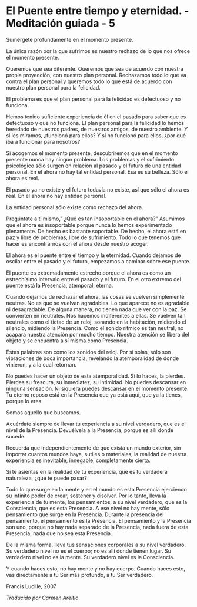 # El Puente entre tiempo y eternidad. - Meditación guiada - 5

Sumérgete profundamente en el momento presente.

La única razón por la que sufrimos es nuestro rechazo de lo que nos ofrece el momento presente.

Queremos que sea diferente. Queremos que sea de acuerdo con nuestra propia proyección, con nuestro plan personal. Rechazamos todo lo que va contra el plan personal y queremos todo lo que está de acuerdo con nuestro plan personal para la felicidad.

El problema es que el plan personal para la felicidad es defectuoso y no funciona.

Hemos tenido suficiente experiencia de él en el pasado para saber que es defectuoso y que no funciona. El plan personal para la felicidad lo hemos heredado de nuestros padres, de nuestros amigos, de nuestro ambiente. Y si les miramos, ¿funcionó para ellos? Y si no funcionó para ellos, ¿por qué iba a funcionar para nosotros?

Si acogemos el momento presente, descubriremos que en el momento presente nunca hay ningún problema. Los problemas y el sufrimiento psicológico sólo surgen en relación al pasado y el futuro de una entidad personal. En el ahora no hay tal entidad personal. Esa es su belleza. Sólo el ahora es real.

El pasado ya no existe y el futuro todavía no existe, así que sólo el ahora es real. En el ahora no hay entidad personal.

La entidad personal sólo existe como rechazo del ahora.

Pregúntate a ti mismo,” ¿Qué es tan insoportable en el ahora?” Asumimos que el ahora es insoportable porque nunca lo hemos experimentado plenamente. De hecho es bastante soportable. De hecho, el ahora está en paz y libre de problemas, libre de sufrimiento. Todo lo que tenemos que hacer es encontrarnos con el ahora desde nuestro acoger.

El ahora es el puente entre el tiempo y la eternidad. Cuando dejamos de oscilar entre el pasado y el futuro, empezamos a caminar sobre ese puente.

El puente es extremadamente estrecho porque el ahora es como un estrechísimo intervalo entre el pasado y el futuro. En el otro extremo del puente está la Presencia, atemporal, eterna.

Cuando dejamos de rechazar el ahora, las cosas se vuelven simplemente neutras. No es que se vuelvan agradables. Lo que aparece no es agradable ni desagradable. De alguna manera, no tienen nada que ver con la paz. Se convierten en neutrales. Nos hacemos indiferentes a ellas. Se vuelven tan neutrales como el tictac de un reloj, sonando en la habitación, midiendo el silencio, midiendo la Presencia. Como el sonido rítmico es tan neutral, no acapara nuestra atención por mucho tiempo. Nuestra atención se libera del objeto y se encuentra a sí misma como Presencia.

Estas palabras son como los sonidos del reloj. Por sí solas, sólo son vibraciones de poca importancia, revelando la atemporalidad de donde vinieron, y a la cual retornan.

No puedes hacer un objeto de esta atemporalidad. Si lo haces, la pierdes. Pierdes su frescura, su inmediatez, su intimidad. No puedes descansar en ninguna sensación. Ni siquiera puedes descansar en el momento presente. Tu eterno reposo está en la Presencia que ya está aquí, que ya la tienes, porque lo eres.

Somos aquello que buscamos.

Acuérdate siempre de llevar tu experiencia a su nivel verdadero, que es el nivel de la Presencia. Devuélvela a la Presencia, porque es allí donde sucede.

Recuerda que independientemente de que exista un mundo exterior, sin importar cuantos mundos haya, sutiles o materiales, la realidad de nuestra experiencia es inevitable, innegable, completamente cierta.

Si te asientas en la realidad de tu experiencia, que es tu verdadera naturaleza, ¿qué te puede pasar?

Todo lo que surge en la mente y en el mundo es esta Presencia ejerciendo su infinito poder de crear, sostener y disolver. Por lo tanto, lleva la experiencia de tu mente, los pensamientos, a su nivel verdadero, que es la Consciencia, que es esta Presencia. A ese nivel no hay mente, sólo pensamiento que surge en la Presencia. Durante la presencia del pensamiento, el pensamiento es la Presencia. El pensamiento y la Presencia son uno, porque no hay nada separado de la Presencia, nada fuera de esta Presencia, nada que no sea esta Presencia.

De la misma forma, lleva tus sensaciones corporales a su nivel verdadero. Su verdadero nivel no es el cuerpo; no es allí donde tienen lugar. Su verdadero nivel no es la mente. Su verdadero nivel es la Consciencia.

Y cuando haces esto, no hay mente y no hay cuerpo. Cuando haces esto, vas directamente a tu Ser más profundo, a tu Ser verdadero.

Francis Lucille, 2007

_Traducido por Carmen Areitio_